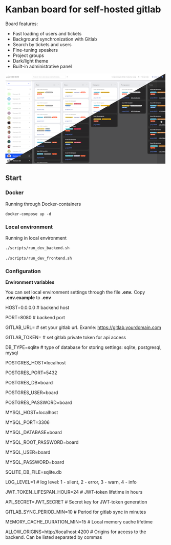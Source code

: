 # Kanban board for self-hosted gitlab

Board features:
  - Fast loading of users and tickets
  - Background synchronization with Gitlab
  - Search by tickets and users
  - Fine-tuning speakers
  - Project groups
  - Dark/light theme
  - Built-in administrative panel


 ![Kaban board](/board.png)


## Start

### Docker

Running through Docker-containers

```
docker-compose up -d
```

### Local environment

Running in local environment

```
./scripts/run_dev_backend.sh

./scripts/run_dev_frontend.sh
```


### Configuration

**Environment variables**

You can set local environment settings through the file **.env.** Copy **.env.example** to **.env**

HOST=0.0.0.0   # backend host

PORT=8080   # backend port

GITLAB_URL=     # set your gitlab url. Examle: https://gitlab.yourdomain.com

GITLAB_TOKEN=       # set gitlab private token for api access

DB_TYPE=sqlite      # type of database for storing settings: sqlite, postgresql, mysql


POSTGRES_HOST=localhost

POSTGRES_PORT=5432

POSTGRES_DB=board

POSTGRES_USER=board

POSTGRES_PASSWORD=board


MYSQL_HOST=localhost

MYSQL_PORT=3306

MYSQL_DATABASE=board

MYSQL_ROOT_PASSWORD=board

MYSQL_USER=board

MYSQL_PASSWORD=board


SQLITE_DB_FILE=sqlite.db


LOG_LEVEL=1     # log level: 1 - silent, 2 - error, 3 - warn, 4 - info

JWT_TOKEN_LIFESPAN_HOUR=24      # JWT-token lifetime in hours

API_SECRET=JWT_SECRET   # Secret key for JWT-token generation

GITLAB_SYNC_PERIOD_MIN=10  #  Period for gitlab sync in minutes

MEMORY_CACHE_DURATION_MIN=15    # Local memory cache lifetime

ALLOW_ORIGINS=http://localhost:4200     # Origins for access to the backend. Can be listed separated by commas